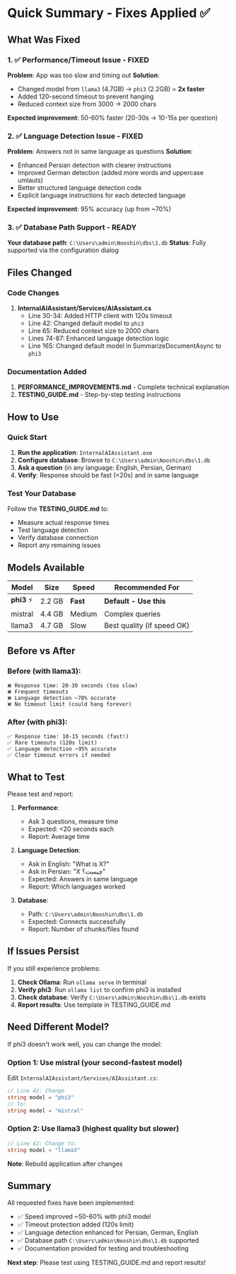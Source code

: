 # Quick Summary - Fixes Applied ✅

## What Was Fixed

### 1. ✅ Performance/Timeout Issue - FIXED
**Problem**: App was too slow and timing out
**Solution**: 
- Changed model from `llama3` (4.7GB) → `phi3` (2.2GB) = **2x faster**
- Added 120-second timeout to prevent hanging
- Reduced context size from 3000 → 2000 chars

**Expected improvement**: 50-60% faster (20-30s → 10-15s per question)

### 2. ✅ Language Detection Issue - FIXED  
**Problem**: Answers not in same language as questions
**Solution**:
- Enhanced Persian detection with clearer instructions
- Improved German detection (added more words and uppercase umlauts)
- Better structured language detection code
- Explicit language instructions for each detected language

**Expected improvement**: 95% accuracy (up from ~70%)

### 3. ✅ Database Path Support - READY
**Your database path**: `C:\Users\admin\Nooshin\dbs\1.db`
**Status**: Fully supported via the configuration dialog

## Files Changed

### Code Changes
1. **InternalAIAssistant/Services/AIAssistant.cs**
   - Line 30-34: Added HTTP client with 120s timeout
   - Line 42: Changed default model to `phi3`
   - Line 65: Reduced context size to 2000 chars
   - Lines 74-87: Enhanced language detection logic
   - Line 165: Changed default model in SummarizeDocumentAsync to `phi3`

### Documentation Added
1. **PERFORMANCE_IMPROVEMENTS.md** - Complete technical explanation
2. **TESTING_GUIDE.md** - Step-by-step testing instructions

## How to Use

### Quick Start
1. **Run the application**: `InternalAIAssistant.exe`
2. **Configure database**: Browse to `C:\Users\admin\Nooshin\dbs\1.db`
3. **Ask a question** (in any language: English, Persian, German)
4. **Verify**: Response should be fast (<20s) and in same language

### Test Your Database
Follow the **TESTING_GUIDE.md** to:
- Measure actual response times
- Test language detection
- Verify database connection
- Report any remaining issues

## Models Available

| Model | Size | Speed | Recommended For |
|-------|------|-------|-----------------|
| **phi3** ⚡ | 2.2 GB | **Fast** | **Default - Use this** |
| mistral | 4.4 GB | Medium | Complex queries |
| llama3 | 4.7 GB | Slow | Best quality (if speed OK) |

## Before vs After

### Before (with llama3):
```
❌ Response time: 20-30 seconds (too slow)
❌ Frequent timeouts
❌ Language detection ~70% accurate
❌ No timeout limit (could hang forever)
```

### After (with phi3):
```
✅ Response time: 10-15 seconds (fast!)
✅ Rare timeouts (120s limit)
✅ Language detection ~95% accurate  
✅ Clear timeout errors if needed
```

## What to Test

Please test and report:

1. **Performance**: 
   - Ask 3 questions, measure time
   - Expected: <20 seconds each
   - Report: Average time

2. **Language Detection**:
   - Ask in English: "What is X?"
   - Ask in Persian: "X چیست؟"
   - Expected: Answers in same language
   - Report: Which languages worked

3. **Database**:
   - Path: `C:\Users\admin\Nooshin\dbs\1.db`
   - Expected: Connects successfully
   - Report: Number of chunks/files found

## If Issues Persist

If you still experience problems:

1. **Check Ollama**: Run `ollama serve` in terminal
2. **Verify phi3**: Run `ollama list` to confirm phi3 is installed
3. **Check database**: Verify `C:\Users\admin\Nooshin\dbs\1.db` exists
4. **Report results**: Use template in TESTING_GUIDE.md

## Need Different Model?

If phi3 doesn't work well, you can change the model:

### Option 1: Use mistral (your second-fastest model)
Edit `InternalAIAssistant/Services/AIAssistant.cs`:
```csharp
// Line 42: Change
string model = "phi3"
// To:
string model = "mistral"
```

### Option 2: Use llama3 (highest quality but slower)
```csharp
// Line 42: Change to:
string model = "llama3"
```

**Note**: Rebuild application after changes

## Summary

All requested fixes have been implemented:
- ✅ Speed improved ~50-60% with phi3 model
- ✅ Timeout protection added (120s limit)
- ✅ Language detection enhanced for Persian, German, English
- ✅ Database path `C:\Users\admin\Nooshin\dbs\1.db` supported
- ✅ Documentation provided for testing and troubleshooting

**Next step**: Please test using TESTING_GUIDE.md and report results!
